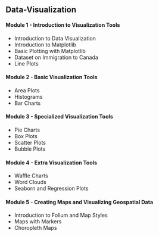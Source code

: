 ## Data-Visualization

#### Module 1 - Introduction to Visualization Tools
- Introduction to Data Visualization
- Introduction to Matplotlib
- Basic Plotting with Matplotlib
- Dataset on Immigration to Canada
- Line Plots

#### Module 2 - Basic Visualization Tools
- Area Plots
- Histograms
- Bar Charts

#### Module 3 - Specialized Visualization Tools
- Pie Charts
- Box Plots
- Scatter Plots
- Bubble Plots

#### Module 4 - Extra Visualization Tools
- Waffle Charts
- Word Clouds
- Seaborn and Regression Plots

#### Module 5 - Creating Maps and Visualizing Geospatial Data
- Introduction to Folium and Map Styles
- Maps with Markers 
- Choropleth Maps





